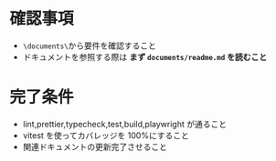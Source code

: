 # 確認事項

- `\documents\`から要件を確認すること
- ドキュメントを参照する際は **まず `documents/readme.md` を読むこと**

# 完了条件

- lint,prettier,typecheck,test,build,playwright が通ること
- vitest を使ってカバレッジを 100%にすること
- 関連ドキュメントの更新完了させること
